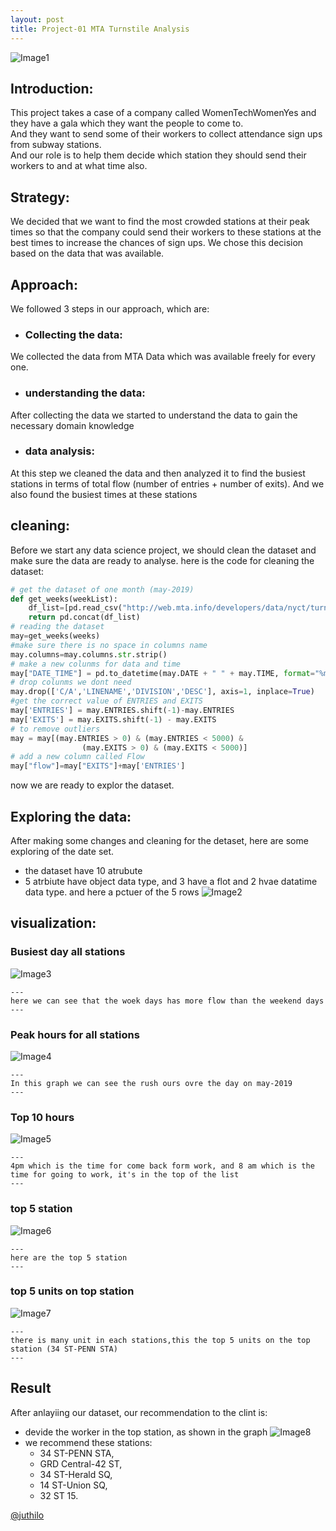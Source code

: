 ```yaml
---
layout: post
title: Project-01 MTA Turnstile Analysis 
---
```

![Image1]({{site.url}}/images/index.png)

## Introduction: 

This project takes a case of a company called WomenTechWomenYes and they have a gala which they want the people to come to.<br /> And they want to send some of their workers to collect attendance sign ups from subway stations. <br /> And our role is to help them decide which station they should send their workers to and at what time also. 




## Strategy:
We decided that we want to find the most crowded stations at their peak times so that the company could send their workers to these stations at the best times to increase the chances of sign ups. We chose this decision based on the data that was available. 

## Approach: 
We followed 3 steps in our approach, which are: 
 * ### Collecting the data:
We collected the data from MTA Data which was available freely for every one.
* ### understanding the data: 
After collecting the data we started to understand the data to gain the necessary domain knowledge
* ### data analysis: 
At this step we cleaned the data and then analyzed it to find the busiest stations in terms of total flow (number of entries + number of exits). And we also found the busiest times at these stations
## cleaning:
Before we start any data science project, we should clean the dataset and make sure the data are ready to analyse.<be/>
here is the code for cleaning the dataset:

```python
# get the dataset of one month (may-2019)
def get_weeks(weekList):
    df_list=[pd.read_csv("http://web.mta.info/developers/data/nyct/turnstile/turnstile_{}.txt".format(week)) for week in weekList]
    return pd.concat(df_list)
# reading the dataset
may=get_weeks(weeks)
#make sure there is no space in columns name
may.columns=may.columns.str.strip()
# make a new colunms for data and time
may["DATE_TIME"] = pd.to_datetime(may.DATE + " " + may.TIME, format="%m/%d/%Y %H:%M:%S")
# drop colunms we dont need
may.drop(['C/A','LINENAME','DIVISION','DESC'], axis=1, inplace=True)
#get the correct value of ENTRIES and EXITS
may['ENTRIES'] = may.ENTRIES.shift(-1)-may.ENTRIES
may['EXITS'] = may.EXITS.shift(-1) - may.EXITS
# to remove outliers 
may = may[(may.ENTRIES > 0) & (may.ENTRIES < 5000) & 
                (may.EXITS > 0) & (may.EXITS < 5000)]
# add a new column called Flow 
may["flow"]=may["EXITS"]+may['ENTRIES']

```
now we are ready to explor the dataset.

## Exploring the data:

 After making some changes and cleaning for the detaset, here are some exploring of the date set.

* the dataset have 10 atrubute 
* 5 atrbiute have object data type, and 3 have a flot and 2 hvae datatime data type.
and here a pctuer of the 5 rows 
![Image2]({{site.url}}/images/pro2.jpg)


## visualization: 

### Busiest day all stations
![Image3]({{site.url}}/images/Flow_over_the_day.png)
```
---
here we can see that the woek days has more flow than the weekend days
---
```
### Peak hours for all stations
![Image4]({{site.url}}/images/Rush_hours.png)
```
---
In this graph we can see the rush ours ovre the day on may-2019 
---
```
### Top 10 hours
![Image5]({{site.url}}/images/Top_10_ho.png)
```
---
4pm which is the time for come back form work, and 8 am which is the time for going to work, it's in the top of the list
---
```
### top 5 station 
![Image6]({{site.url}}/images/Top_5.png)
```
---
here are the top 5 station 
---
```
### top 5 units on top station

![Image7]({{site.url}}/images/units.png)
```
---
there is many unit in each stations,this the top 5 units on the top station (34 ST-PENN STA)
---
```

## Result 

After anlayiing our dataset, our recommendation to the clint is:
* devide the worker in the top station, as shown in the graph 
![Image8]({{site.url}}/images/pro4.jpg)
* we recommend these stations:
    * 34 ST-PENN STA, 
    * GRD Central-42 ST,
    * 34 ST-Herald SQ,
    * 14 ST-Union SQ, 
    * 32 ST 15.





[@juthilo](https://github.com/juthilo)
